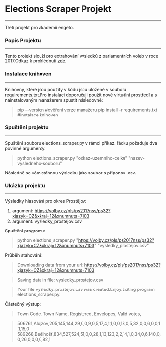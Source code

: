 # Elections Scraper Projekt
---
Třetí projekt pro akademii engeto.
### Popis Projektu
---
Tento projekt slouží pro extrahování výsledků z parlamentních voleb v roce 2017.Odkaz k prohlédnutí [zde](https://volby.cz/pls/ps2017nss/ps32?xjazyk=CZ&xkraj=12&xnumnuts=7103).
### Instalace knihoven
---
Knihovny, které jsou použity v kódu jsou uložené v souboru requirements.txt.Pro instalaci doporučuji použít nové virtuální prostředí a s nainstalovaným manažerem spustit následovně:

> pip --version  #ověření verze manažeru
> pip install -r requirements.txt #instalace knihoven
### Spuštění projektu
---
Spuštění souboru elections_scraper.py v rámci příkaz. řádku požaduje dva povinné argumenty.

> python elections_scraper.py "odkaz-uzemniho-celku" "nazev-vysledneho-souboru"

Následně se vám stáhnou výsledku jako soubor s připonou .csv.
### Ukázka projektu
---
Výsledky hlasování pro okres Prostějov:
1. argument: https://volby.cz/pls/ps2017nss/ps32?xjazyk=CZ&xkraj=12&xnumnuts=7103
2. argument: vysledky_prostejov.csv

Spuštění programu:
> python elections_scraper.py "https://volby.cz/pls/ps2017nss/ps32?xjazyk=CZ&xkraj=12&xnumnuts=7103" "vysledky_prostejov.csv"

Průběh stahování:

> Downloading data from your url: https://volby.cz/pls/ps2017nss/ps32?xjazyk=CZ&xkraj=12&xnumnuts=7103

> Saving data in file: vysledky_prostejov.csv

> Your file vysledky_prostejov.csv was created.Enjoy.Exiting program elections_scraper.py.

Částečný výstup:

> Town Code, Town Name, Registered, Envelopes, Valid votes,

> 506761,Alojzov,205,145,144,29,0,0,9,0,5,17,4,1,1,0,0,18,0,5,32,0,0,6,0,0,1,1,15,0
> 589268,Bedihošť,834,527,524,51,0,0,28,1,13,123,2,2,14,1,0,34,0,6,140,0,0,26,0,0,0,0,82,1
